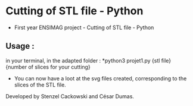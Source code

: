 # Cutting of STL file - Python
* First year ENSIMAG project - Cutting of STL file - Python

## Usage : 
in your terminal, in the adapted folder : 
*python3 projet1.py {stl file} {number of slices for your cutting}

 * You can now have a loot at the svg files created, corresponding to the slices of the STL file.
 
 
 Developed by Stenzel Cackowski and César Dumas.
